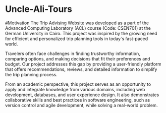 # Uncle-Ali-Tours

#Motivation
The Trip Advising Website was developed as a part of the Advanced Computing Laboratory (ACL) course (Code: CSEN701) at the German University in Cairo. This project was inspired by the growing need for efficient and personalized trip planning tools in today's fast-paced world.

Travelers often face challenges in finding trustworthy information, comparing options, and making decisions that fit their preferences and budget. Our project addresses this gap by providing a user-friendly platform that offers recommendations, reviews, and detailed information to simplify the trip planning process.

From an academic perspective, this project serves as an opportunity to apply and integrate knowledge from various domains, including web development, databases, and user experience design. It also demonstrates collaborative skills and best practices in software engineering, such as version control and agile development, while solving a real-world problem.